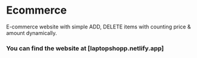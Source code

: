 # Ecommerce
E-commerce website with simple ADD, DELETE items with counting price &amp; amount dynamically.
### You can find the website at [laptopshopp.netlify.app]

